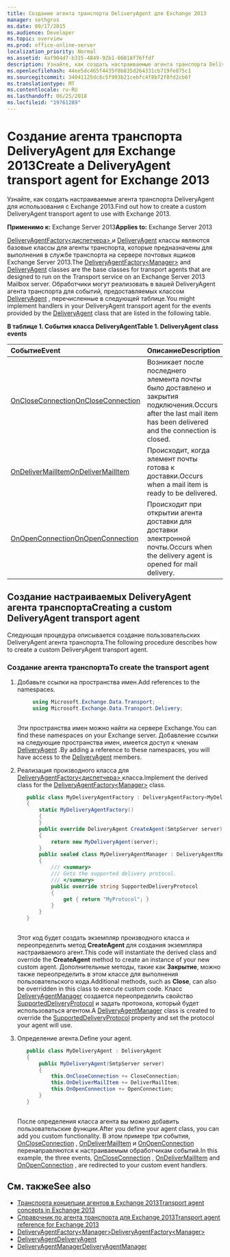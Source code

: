 ```yaml
---
title: Создание агента транспорта DeliveryAgent для Exchange 2013
manager: sethgros
ms.date: 09/17/2015
ms.audience: Developer
ms.topic: overview
ms.prod: office-online-server
localization_priority: Normal
ms.assetid: 4af904d7-b315-4849-92b1-66018f76ffdf
description: Узнайте, как создать настраиваемые агента транспорта DeliveryAgent для использования с Exchange 2013.
ms.openlocfilehash: 44ee5dc465f4435f0b835d264331cb719fe875c1
ms.sourcegitcommit: 34041125dc8c5f993b21cebfc4f8b72f0fd2cb6f
ms.translationtype: MT
ms.contentlocale: ru-RU
ms.lasthandoff: 06/25/2018
ms.locfileid: "19761289"
---
```

# <a name="create-a-deliveryagent-transport-agent-for-exchange-2013"></a><span data-ttu-id="79b7f-103">Создание агента транспорта DeliveryAgent для Exchange 2013</span><span class="sxs-lookup"><span data-stu-id="79b7f-103">Create a DeliveryAgent transport agent for Exchange 2013</span></span>

<span data-ttu-id="79b7f-104">Узнайте, как создать настраиваемые агента транспорта DeliveryAgent для использования с Exchange 2013.</span><span class="sxs-lookup"><span data-stu-id="79b7f-104">Find out how to create a custom DeliveryAgent transport agent to use with Exchange 2013.</span></span>
  
<span data-ttu-id="79b7f-105">**Применимо к:** Exchange Server 2013</span><span class="sxs-lookup"><span data-stu-id="79b7f-105">**Applies to:** Exchange Server 2013</span></span>
  
<span data-ttu-id="79b7f-106">[DeliveryAgentFactory\<диспетчера\> ](https://msdn.microsoft.com/library/Microsoft.Exchange.Data.Transport.Delivery.DeliveryAgentFactory`1.aspx) и [DeliveryAgent](https://msdn.microsoft.com/library/Microsoft.Exchange.Data.DeliveryType.DeliveryAgent.aspx) классы являются базовые классы для агенты транспорта, которые предназначены для выполнения в службе транспорта на сервере почтовых ящиков Exchange Server 2013.</span><span class="sxs-lookup"><span data-stu-id="79b7f-106">The [DeliveryAgentFactory\<Manager\>](https://msdn.microsoft.com/library/Microsoft.Exchange.Data.Transport.Delivery.DeliveryAgentFactory`1.aspx) and [DeliveryAgent](https://msdn.microsoft.com/library/Microsoft.Exchange.Data.DeliveryType.DeliveryAgent.aspx) classes are the base classes for transport agents that are designed to run on the Transport service on an Exchange Server 2013 Mailbox server.</span></span> <span data-ttu-id="79b7f-107">Обработчики могут реализовать в вашей DeliveryAgent агента транспорта для событий, предоставляемых классом [DeliveryAgent](https://msdn.microsoft.com/library/Microsoft.Exchange.Data.DeliveryType.DeliveryAgent.aspx) , перечисленные в следующей таблице.</span><span class="sxs-lookup"><span data-stu-id="79b7f-107">You might implement handlers in your DeliveryAgent transport agent for the events provided by the [DeliveryAgent](https://msdn.microsoft.com/library/Microsoft.Exchange.Data.DeliveryType.DeliveryAgent.aspx) class that are listed in the following table.</span></span> 
  
<span data-ttu-id="79b7f-108">**В таблице 1. События класса DeliveryAgent**</span><span class="sxs-lookup"><span data-stu-id="79b7f-108">**Table 1. DeliveryAgent class events**</span></span>

|<span data-ttu-id="79b7f-109">**Событие**</span><span class="sxs-lookup"><span data-stu-id="79b7f-109">**Event**</span></span>|<span data-ttu-id="79b7f-110">**Описание**</span><span class="sxs-lookup"><span data-stu-id="79b7f-110">**Description**</span></span>|
|:-----|:-----|
|[<span data-ttu-id="79b7f-111">OnCloseConnection</span><span class="sxs-lookup"><span data-stu-id="79b7f-111">OnCloseConnection</span></span>](https://msdn.microsoft.com/library/Microsoft.Exchange.Data.Transport.Delivery.DeliveryAgent.OnCloseConnection.aspx) <br/> |<span data-ttu-id="79b7f-112">Возникает после последнего элемента почты было доставлено и закрытия подключения.</span><span class="sxs-lookup"><span data-stu-id="79b7f-112">Occurs after the last mail item has been delivered and the connection is closed.</span></span>  <br/> |
|[<span data-ttu-id="79b7f-113">OnDeliverMailItem</span><span class="sxs-lookup"><span data-stu-id="79b7f-113">OnDeliverMailItem</span></span>](https://msdn.microsoft.com/library/Microsoft.Exchange.Data.Transport.Delivery.DeliveryAgent.OnDeliverMailItem.aspx) <br/> |<span data-ttu-id="79b7f-114">Происходит, когда элемент почты готова к доставки.</span><span class="sxs-lookup"><span data-stu-id="79b7f-114">Occurs when a mail item is ready to be delivered.</span></span>  <br/> |
|[<span data-ttu-id="79b7f-115">OnOpenConnection</span><span class="sxs-lookup"><span data-stu-id="79b7f-115">OnOpenConnection</span></span>](https://msdn.microsoft.com/library/Microsoft.Exchange.Data.Transport.Delivery.DeliveryAgent.OnOpenConnection.aspx) <br/> |<span data-ttu-id="79b7f-116">Происходит при открытии агента доставки для доставки электронной почты.</span><span class="sxs-lookup"><span data-stu-id="79b7f-116">Occurs when the delivery agent is opened for mail delivery.</span></span>  <br/> |
   
## <a name="creating-a-custom-deliveryagent-transport-agent"></a><span data-ttu-id="79b7f-117">Создание настраиваемых DeliveryAgent агента транспорта</span><span class="sxs-lookup"><span data-stu-id="79b7f-117">Creating a custom DeliveryAgent transport agent</span></span>

<span data-ttu-id="79b7f-118">Следующая процедура описывается создание пользовательских DeliveryAgent агента транспорта.</span><span class="sxs-lookup"><span data-stu-id="79b7f-118">The following procedure describes how to create a custom DeliveryAgent transport agent.</span></span> 
  
### <a name="to-create-the-transport-agent"></a><span data-ttu-id="79b7f-119">Создание агента транспорта</span><span class="sxs-lookup"><span data-stu-id="79b7f-119">To create the transport agent</span></span>

1. <span data-ttu-id="79b7f-120">Добавьте ссылки на пространства имен.</span><span class="sxs-lookup"><span data-stu-id="79b7f-120">Add references to the namespaces.</span></span>
    
   ```cs
        using Microsoft.Exchange.Data.Transport;
        using Microsoft.Exchange.Data.Transport.Delivery;
    
   ```

   <span data-ttu-id="79b7f-121">Эти пространства имен можно найти на сервере Exchange.</span><span class="sxs-lookup"><span data-stu-id="79b7f-121">You can find these namespaces on your Exchange server.</span></span> <span data-ttu-id="79b7f-122">Добавление ссылки на следующие пространства имен, имеется доступ к членам [DeliveryAgent](https://msdn.microsoft.com/library/Microsoft.Exchange.Data.DeliveryType.DeliveryAgent.aspx) .</span><span class="sxs-lookup"><span data-stu-id="79b7f-122">By adding a reference to these namespaces, you will have access to the [DeliveryAgent](https://msdn.microsoft.com/library/Microsoft.Exchange.Data.DeliveryType.DeliveryAgent.aspx) members.</span></span> 
    
2. <span data-ttu-id="79b7f-123">Реализация производного класса для [DeliveryAgentFactory\<диспетчера\> ](https://msdn.microsoft.com/library/Microsoft.Exchange.Data.Transport.Delivery.DeliveryAgentFactory`1.aspx) класса.</span><span class="sxs-lookup"><span data-stu-id="79b7f-123">Implement the derived class for the [DeliveryAgentFactory\<Manager\>](https://msdn.microsoft.com/library/Microsoft.Exchange.Data.Transport.Delivery.DeliveryAgentFactory`1.aspx) class.</span></span> 
    
   ```cs
      public class MyDeliveryAgentFactory : DeliveryAgentFactory<MyDeliveryAgentFactory.MyDeliveryAgentManager>
      {
          static MyDeliveryAgentFactory()
          {
          }
          public override DeliveryAgent CreateAgent(SmtpServer server)
          {
              return new MyDeliveryAgent(server);
          }
          public sealed class MyDeliveryAgentManager : DeliveryAgentManager
          {
              /// <summary>
              /// Gets the supported delivery protocol.
              /// </summary>
              public override string SupportedDeliveryProtocol
              {
                  get { return "MyProtocol"; }
              }
          }
      }
  
   ```

   <span data-ttu-id="79b7f-124">Этот код будет создать экземпляр производного класса и переопределить метод **CreateAgent** для создания экземпляра настраиваемого агент.</span><span class="sxs-lookup"><span data-stu-id="79b7f-124">This code will instantiate the derived class and override the **CreateAgent** method to create an instance of your new custom agent.</span></span> <span data-ttu-id="79b7f-125">Дополнительные методы, такие как **Закрытие**, можно также переопределить в этом классе для выполнения пользовательского кода.</span><span class="sxs-lookup"><span data-stu-id="79b7f-125">Additional methods, such as **Close**, can also be overridden in this class to execute custom code.</span></span> <span data-ttu-id="79b7f-126">Класс [DeliveryAgentManager](https://msdn.microsoft.com/library/Microsoft.Exchange.Data.Transport.Delivery.DeliveryAgentManager.aspx) создается переопределить свойство [SupportedDeliveryProtocol](https://msdn.microsoft.com/library/Microsoft.Exchange.Data.Transport.Delivery.DeliveryAgentManager.SupportedDeliveryProtocol.aspx) и задать протокола, который будет использоваться агентом.</span><span class="sxs-lookup"><span data-stu-id="79b7f-126">A [DeliveryAgentManager](https://msdn.microsoft.com/library/Microsoft.Exchange.Data.Transport.Delivery.DeliveryAgentManager.aspx) class is created to override the [SupportedDeliveryProtocol](https://msdn.microsoft.com/library/Microsoft.Exchange.Data.Transport.Delivery.DeliveryAgentManager.SupportedDeliveryProtocol.aspx) property and set the protocol your agent will use.</span></span> 
    
3. <span data-ttu-id="79b7f-127">Определение агента.</span><span class="sxs-lookup"><span data-stu-id="79b7f-127">Define your agent.</span></span>
    
   ```cs
      public class MyDeliveryAgent : DeliveryAgent
      {
          public MyDeliveryAgent(SmtpServer server)
          {
              this.OnCloseConnection += CloseConnection;
              this.OnDeliverMailItem += DeliverMailItem;
              this.OnOpenConnection += OpenConnection;
          }
      }
  
   ```

   <span data-ttu-id="79b7f-128">После определения класса агента вы можно добавить пользовательские функции.</span><span class="sxs-lookup"><span data-stu-id="79b7f-128">After you define your agent class, you can add you custom functionality.</span></span> <span data-ttu-id="79b7f-129">В этом примере три события, [OnCloseConnection](https://msdn.microsoft.com/library/Microsoft.Exchange.Data.Transport.Delivery.DeliveryAgent.OnCloseConnection.aspx) , [OnDeliverMailItem](https://msdn.microsoft.com/library/Microsoft.Exchange.Data.Transport.Delivery.DeliveryAgent.OnDeliverMailItem.aspx) и [OnOpenConnection](https://msdn.microsoft.com/library/Microsoft.Exchange.Data.Transport.Delivery.DeliveryAgent.OnOpenConnection.aspx) перенаправляются к настраиваемым обработчикам событий.</span><span class="sxs-lookup"><span data-stu-id="79b7f-129">In this example, the three events, [OnCloseConnection](https://msdn.microsoft.com/library/Microsoft.Exchange.Data.Transport.Delivery.DeliveryAgent.OnCloseConnection.aspx) , [OnDeliverMailItem](https://msdn.microsoft.com/library/Microsoft.Exchange.Data.Transport.Delivery.DeliveryAgent.OnDeliverMailItem.aspx) and [OnOpenConnection](https://msdn.microsoft.com/library/Microsoft.Exchange.Data.Transport.Delivery.DeliveryAgent.OnOpenConnection.aspx) , are redirected to your custom event handlers.</span></span> 
    
## <a name="see-also"></a><span data-ttu-id="79b7f-130">См. также</span><span class="sxs-lookup"><span data-stu-id="79b7f-130">See also</span></span>

- [<span data-ttu-id="79b7f-131">Транспорта концепции агентов в Exchange 2013</span><span class="sxs-lookup"><span data-stu-id="79b7f-131">Transport agent concepts in Exchange 2013</span></span>](transport-agent-concepts-in-exchange-2013.md)
- [<span data-ttu-id="79b7f-132">Справочник по агента транспорта для Exchange 2013</span><span class="sxs-lookup"><span data-stu-id="79b7f-132">Transport agent reference for Exchange 2013</span></span>](transport-agent-reference-for-exchange-2013.md)    
- [<span data-ttu-id="79b7f-133">DeliveryAgentFactory\<Manager\></span><span class="sxs-lookup"><span data-stu-id="79b7f-133">DeliveryAgentFactory\<Manager\></span></span>](https://msdn.microsoft.com/library/Microsoft.Exchange.Data.Transport.Delivery.DeliveryAgentFactory`1.aspx)   
- [<span data-ttu-id="79b7f-134">DeliveryAgent</span><span class="sxs-lookup"><span data-stu-id="79b7f-134">DeliveryAgent</span></span>](https://msdn.microsoft.com/library/Microsoft.Exchange.Data.DeliveryType.DeliveryAgent.aspx)    
- [<span data-ttu-id="79b7f-135">DeliveryAgentManager</span><span class="sxs-lookup"><span data-stu-id="79b7f-135">DeliveryAgentManager</span></span>](https://msdn.microsoft.com/library/Microsoft.Exchange.Data.Transport.Delivery.DeliveryAgentManager.aspx)
    

